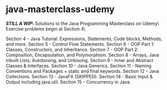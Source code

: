 # java-masterclass-udemy
***STILL A WIP***\ 
Solutions to the Java Programming Masterclass on Udemy\ 
Exercise problems begin at Section 4\

Section 4 - Java Tutorial: Expressions, Statements, Code blocks, Methods, and more. 
Section 5 - Control Flow Statements. 
Section 6 - OOP Part 1: Classes, Constructors, and Inheritance. 
Section 7 - OOP Part 2: Composition, Encapsulation, and Polymorphism. 
Section 8 - Arrays, Java inbuilt Lists, Autoboxing, and Unboxing. 
Section 9 - Inner and Abstract Classes & Interfaces. 
Section 10 - Java Generics. 
Section 11 - Naming Conventions and Packages + static and final keywords. 
Section 12 - Java Collections. 
Section 13 - JavaFX (SKIPPED). 
Section 14 - Basic Input & Output including java.util. 
Section 15 - Concurrency in Java. 
